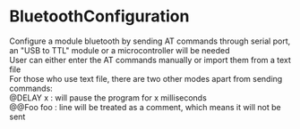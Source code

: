 # BluetoothConfiguration
Configure a module bluetooth by sending AT commands through serial port, an "USB to TTL" module or a microcontroller will be needed </br>
User can either enter the AT commands manually or import them from a text file </br>
For those who use text file, there are two other modes apart from sending commands: </br>
</tab>@DELAY x : will pause the program for x milliseconds </br>
</tab>@@Foo foo : line will be treated as a comment, which means it will not be sent </br>
  
